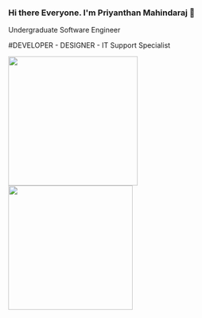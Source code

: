 ### Hi there Everyone. I'm Priyanthan Mahindaraj 👋

Undergraduate Software Engineer 

#DEVELOPER - DESIGNER - IT Support Specialist 

<img height='260px' src="https://github-readme-stats.vercel.app/api?username=priyan00&show_icons=true&theme=midnight-purple">
<img height='250px' src='https://github-readme-stats.vercel.app/api/top-langs/?username=priyan00&hide=css,hack&hide_title=true&theme=midnight-purple'>
